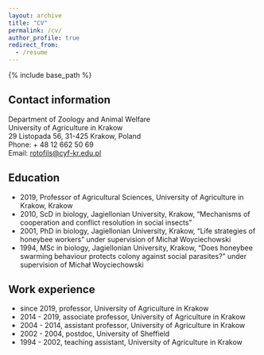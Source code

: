 ```yaml
---
layout: archive
title: "CV"
permalink: /cv/
author_profile: true
redirect_from:
  - /resume
---
```


{% include base_path %}

## Contact information
Department of Zoology and Animal Welfare  
University of Agriculture in Krakow  
29 Listopada 56, 31-425 Krakow, Poland  
Phone: + 48 12 662 50 69  
Email: rotofils@cyf-kr.edu.pl

## Education
* 2019, Professor of Agricultural Sciences, University of Agriculture in Krakow, Krakow
*	2010, ScD in biology, Jagiellonian University, Krakow, “Mechanisms of cooperation and conflict resolution in social insects” 
*	2001, PhD in biology, Jagiellonian University, Krakow, “Life strategies of honeybee workers” under supervision of Michał Woyciechowski
*	1994, MSc in biology, Jagiellonian University, Krakow, “Does honeybee swarming behaviour protects colony against social parasites?” under supervision of Michał Woyciechowski

## Work experience
*	since 2019, professor, University of Agriculture in Krakow
*	2014 - 2019, associate professor, University of Agriculture in Krakow
*	2004 - 2014, assistant professor, University of Agriculture in Krakow
*	2002 - 2004, postdoc, University of Sheffield 
*	1994 - 2002, teaching assistant, University of Agriculture in Krakow
  
